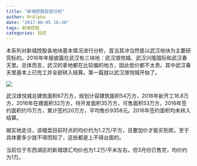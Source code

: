 ```yaml
---
title: "新城控股投资分析"
author: MrAlpha
date: "2017-06-05 16:36"
tags: 新城控股
categories: 投资
---
```


本系列对新城控股各地块基本情况进行分析，首当其冲当然是以武汉地块为主要研究标的。2016年年报披露在武汉有三块地：武汉璟悦城、武汉兴隆国际和武汉春天里。总体而言，武汉的拿地都在比较偏的地方，因此低价都不太贵。其中武汉春天里基本上已完工并全部转入结算。第一篇就以武汉璟悦城开始了。

![](http://7xonmk.com1.z0.glb.clouddn.com/2017-06-05_16-45-54.jpg)

武汉璟悦城总建筑面积67万方，规划计容建筑面积54万方，2016年新开工16.8万方，2016年在建面积32万方，待开发面积35万方，可售面积53万方，2016年签约面积约15万方，累计签约20万方，平均售价9358元。2016年签约面积均未转入结算。

据实地走访，该楼盘目前时点的均价约为1.2万/平方，且要加价才能买到房。至于具体要多少就不得而知了，这些都是上不得台面的。

当前位于东西湖区的新城璟汇均价也为1.2万/平米左右。但3月份已售完，均价约为1万。
